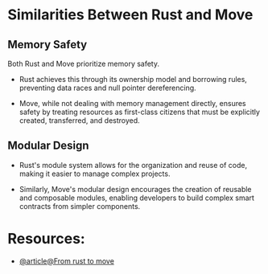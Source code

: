 # Similarities Between Rust and Move

## Memory Safety
Both Rust and Move prioritize memory safety.

* Rust achieves this through its ownership model and borrowing rules, preventing data races and null pointer dereferencing. 

* Move, while not dealing with memory management directly, ensures safety by treating resources as first-class citizens that must be explicitly created, transferred, and destroyed.


## Modular Design
* Rust's module system allows for the organization and reuse of code, making it easier to manage complex projects.

* Similarly, Move's modular design encourages the creation of reusable and composable modules, enabling developers to build complex smart contracts from simpler components.

# Resources:

- [@article@From rust to move](https://nadev.hashnode.dev/from-rust-to-move-a-guide-for-rust-developers-transitioning-to-move#heading-similarities-between-rust-and-move)

